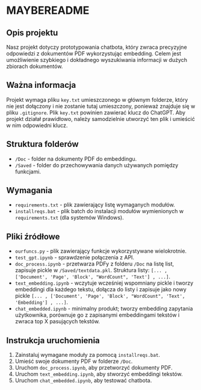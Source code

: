 # MAYBEREADME

## Opis projektu
Nasz projekt dotyczy prototypowania chatbota, który zwraca precyzyjne odpowiedzi z dokumentów PDF wykorzystując embedding. Celem jest umożliwienie szybkiego i dokładnego wyszukiwania informacji w dużych zbiorach dokumentów.
## Ważna informacja
Projekt wymaga pliku `key.txt` umieszczonego w głównym folderze, który nie jest dołączony i nie zostanie tutaj umieszczony, ponieważ znajduje się w pliku `.gitignore`. Plik `key.txt` powinien zawierać klucz do ChatGPT. Aby projekt działał prawidłowo, należy samodzielnie utworzyć ten plik i umieścić w nim odpowiedni klucz.

## Struktura folderów
- `/Doc` - folder na dokumenty PDF do embeddingu.
- `/Saved` - folder do przechowywania danych używanych pomiędzy funkcjami.

## Wymagania
- `requirements.txt` - plik zawierający listę wymaganych modułów.
- `installreqs.bat` - plik batch do instalacji modułów wymienionych w `requirements.txt` (dla systemów Windows).

## Pliki źródłowe
- `ourfuncs.py` - plik zawierający funkcje wykorzystywane wielokrotnie.
- `test_gpt.ipynb` - sprawdzenie połączenia z API.
- `doc_process.ipynb` - przetwarza PDFy z folderu `/Doc` na listę list, zapisuje pickle w `/Saved/textdata.pkl`. Struktura listy: `[... , ['Document', 'Page', 'Block', "WordCount", 'Text'] , ...]`.
- `text_embedding.ipynb` - wczytuje wcześniej wspomniany pickle i tworzy embeddingi dla każdego tekstu, dołącza do listy i zapisuje jako nowy pickle `[... , ['Document', 'Page', 'Block', "WordCount", 'Text', 'Embedding'] , ...]`.
- `chat_embedded.ipynb` - minimalny produkt; tworzy embedding zapytania użytkownika, porównuje go z zapisanymi embeddingami tekstów i zwraca top X pasujących tekstów.

## Instrukcja uruchomienia
1. Zainstaluj wymagane moduły za pomocą `installreqs.bat`.
2. Umieść swoje dokumenty PDF w folderze `/Doc`.
3. Uruchom `doc_process.ipynb`, aby przetworzyć dokumenty PDF.
4. Uruchom `text_embedding.ipynb`, aby stworzyć embeddingi tekstów.
5. Uruchom `chat_embedded.ipynb`, aby testować chatbota.
